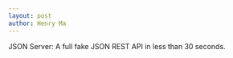 ```yaml
---
layout: post
author: Henry Ma
---
```

JSON Server: A full fake JSON REST API in less than 30 seconds.